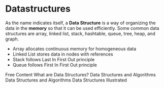 # Datastructures

As the name indicates itself, a **Data Structure** is a way of organizing the data in the **memory** so that it can be used efficiently. Some common data structures are array, linked list, stack, hashtable, queue, tree, heap, and graph.

* Array allocates continuous memory for homogeneous data
* Linked List stores data in nodes with references
* Stack follows Last In First Out principle
* Queue follows First In First Out principle

<ResourceGroupTitle>Free Content</ResourceGroupTitle>
<BadgeLink colorScheme='yellow' badgeText='Read' href='https://www.geeksforgeeks.org/data-structures'>What are Data Structures?</BadgeLink>
<BadgeLink colorScheme='yellow' badgeText='Read' href='https://www.javatpoint.com/data-structure-tutorial'> Data Structures and Algorithms</BadgeLink>
<BadgeLink badgeText='Watch' href='https://www.coursera.org/learn/data-structures'>Data Structures and Algorithms</BadgeLink>
<BadgeLink badgeText='Watch' href='https://www.youtube.com/watch?v=9rhT3P1MDHk&list=PLkZYeFmDuaN2-KUIv-mvbjfKszIGJ4FaY'>Data Structures Illustrated</BadgeLink>
